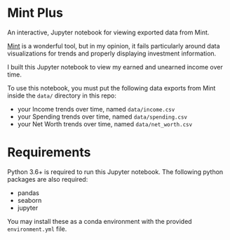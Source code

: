 # Mint Plus

An interactive, Jupyter notebook for viewing exported data from Mint.

[Mint](https://mint.com) is a wonderful tool, but in my opinion, it fails particularly around data visualizations for trends and properly displaying investment information.

I built this Jupyter notebook to view my earned and unearned income over time.

To use this notebook, you must put the following data exports from Mint inside the `data/` directory in this repo:
* your Income trends over time, named `data/income.csv`
* your Spending trends over time, named `data/spending.csv`
* your Net Worth trends over time, named `data/net_worth.csv`

# Requirements
Python 3.6+ is required to run this Jupyter notebook.
The following python packages are also required:
* pandas
* seaborn
* jupyter

You may install these as a conda environment with the provided `environment.yml` file.
